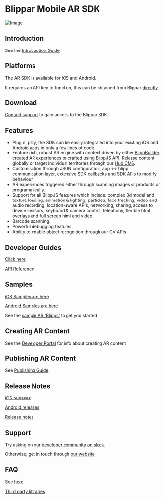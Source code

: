 # Blippar Mobile AR SDK

![Image](https://d1g04oefhuhm4y.cloudfront.net/media/uploads/sdk_home_title_image_result_cut.png)

## Introduction

See the [Introduction Guide](guides/Introduction.md)

## Platforms

The AR SDK is available for iOS and Android.

It requires an API key to function, this can be obtained from Blippar [directly](https://www.blippar.com/contact-us).

## Download

[Contact support](https://www.blippar.com/contact-us) to gain access to the Blippar SDK.

## Features

* Plug n' play, the SDK can be easily integrated into your existing iOS and Android apps in only a few lines of code.
* Feature rich, robust AR engine with content driven by either [BlippBuilder](https://www.blippar.com/build-ar) created AR experiences or crafted using [BlippJS API](https://developer.blippar.com/portal/ar-api/home). Release content globally or target individual territories through our [Hub CMS](https://hub.blippar.com).
* Customisation through JSON configuration, app <-> blipp communication layer, extensive SDK callbacks and SDK APIs to modify behaviour.
* AR experiences triggered either through scanning images or products or programatically.
* Support for all BlippJS features which include: complex 3d model and texture loading, animation & lighting, particles, face tracking, video and audio recording, location-aware APIs, networking, sharing, access to device sensors, keyboard & camera control, telephony, flexible html overlays and full screen html and video.
* Barcode scanning.
* Powerful debugging features.
* Ability to enable object recognition through our CV APIs

## Developer Guides

[Click here](guides/README.md)

[API Reference](documentation/README.md)

## Samples

[iOS Samples are here](samples/iOS)

[Android Samples are here](samples/Android)

See the [sample AR 'Blipps'](samples/sample-markers.md) to get you started

## Creating AR Content

See the [Developer Portal](https://developer.blippar.com/portal/ar-api/home/) for info about creating AR content

## Publishing AR Content

See [Publishing Guide](sdk-blipp-publishing)

## Release Notes

[iOS releases](downloads/native/ios.md)

[Android releases](downloads/native/android.md)

[Release notes](downloads/release-notes/README.md)

## Support

Try asking on our [developer community on slack](https://communityinviter.com/apps/blippar-dev/blippar-development-community).

Otherwise, get in touch through [our website](https://www.blippar.com/contact-us)

## FAQ

See [here](faq.md)

[Third party libraries](third-party-libraries.md)

